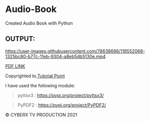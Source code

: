 # Audio-Book
Created Audio Book with Python

## OUTPUT:

https://user-images.githubusercontent.com/78638686/118552068-1325bc80-b77c-11eb-9304-a8eb5db5130e.mp4

[PDF LINK](https://www.tutorialspoint.com/object_oriented_python/object_oriented_python_tutorial.pdf)

Copyrighted to[ Tutorial Point](https://www.tutorialspoint.com/index.htm)

I have used the following module:

>pyttsx3 : https://pypi.org/project/pyttsx3/

>PyPDF2 : https://pypi.org/project/PyPDF2/

© CYBERX TV PRODUCTION 2021
